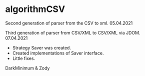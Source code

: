 # algorithmCSV
Second generation of parser from the CSV to xml. 05.04.2021 

Third generation of parser from CSV/XML to CSV/XML via JDOM. 07.04.2021
 - Strategy Saver was created.
 - Created implementations of Saver interface.
 - Little fixes.

DarkMinimum & Zody

